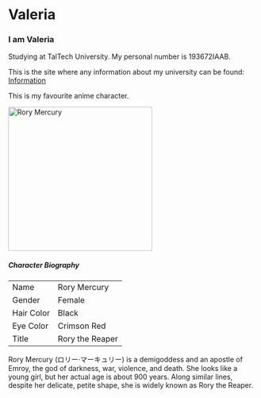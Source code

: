 # Valeria
<h3>I am Valeria</h3>
<p>Studying at TalTech University. My personal number is 193672IAAB.</p>
<p>This is the site where any information about my university can be found: <a href="http://www.ttu.ee" target="_top">Information</a></p>


<p>This is my favourite anime character.</p>
<img src="https://vignette.wikia.nocookie.net/gate-thus-the-jsdf-fought-there/images/f/fe/Rory.jpg/revision/latest?cb=20180112033407" alt="Rory Mercury" width="290" height="290">

<h5>Character Biography</h5>

<table>
  <tr>
    <td>Name</td>
    <td>Rory Mercury</td>
  </tr>
  <tr>
    <td>Gender</td>
    <td>Female</td>
  </tr>
  <tr>
    <td>Hair Color</td>
    <td>Black</td>
  </tr>
  <tr>
    <td>Eye Color</td>
    <td>Crimson Red</td>
  </tr>
  <tr>
    <td>Title</td>
    <td>Rory the Reaper</td>
  </tr>
</table>

<p>Rory Mercury (ロリー·マーキュリー) is a demigoddess and an apostle of Emroy, the god of darkness, war, violence, and death. She looks like a young girl, but her actual age is about 900 years. Along similar lines, despite her delicate, petite shape, she is widely known as Rory the Reaper.</p>
